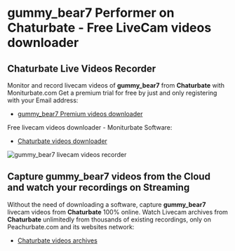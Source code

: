 # gummy_bear7 Performer on Chaturbate - Free LiveCam videos downloader

## Chaturbate Live Videos Recorder

Monitor and record livecam videos of **gummy_bear7** from **Chaturbate** with Moniturbate.com
Get a premium trial for free by just and only registering with your Email address:
* [gummy_bear7 Premium videos downloader](https://moniturbate.com/request-demo-licence-key.html)

Free livecam videos downloader - Moniturbate Software:
* [Chaturbate videos downloader](https://moniturbate.com/moniturbate-download-software.html)

![gummy_bear7 livecam videos recorder](https://peachurnet.com/templates/moniturbate-software.png)


## Capture gummy_bear7 videos from the Cloud and watch your recordings on Streaming

Without the need of downloading a software, capture **gummy_bear7** livecam videos from **Chaturbate** 100% online.
Watch Livecam archives from **Chaturbate** unlimitedly from thousands of existing recordings, only on Peachurbate.com and its websites network:
* [Chaturbate videos archives](https://peachurnet.com/)